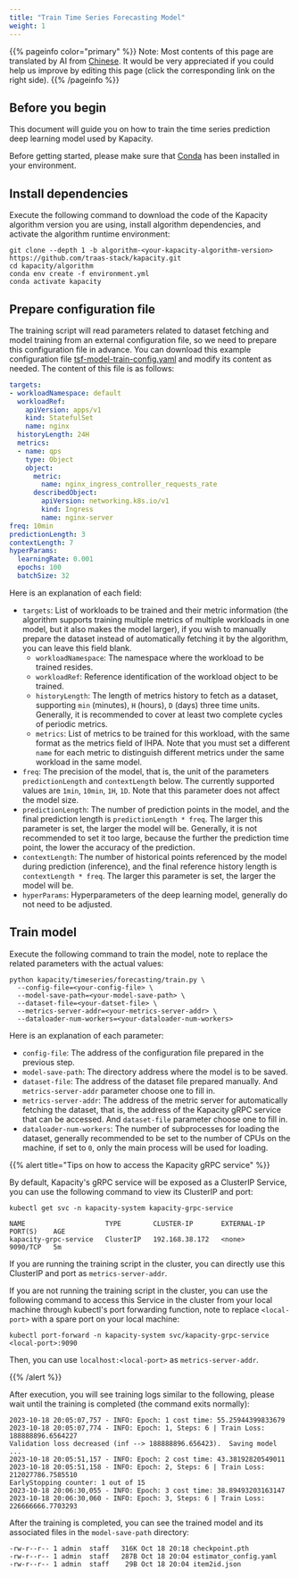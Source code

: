 ```yaml
---
title: "Train Time Series Forecasting Model"
weight: 1
---
```


{{% pageinfo color="primary" %}}
Note: Most contents of this page are translated by AI from [Chinese](/zh-cn/docs/user-guide/algorithm/train-tsf-model/). It would be very appreciated if you could help us improve by editing this page (click the corresponding link on the right side).
{{% /pageinfo %}}

## Before you begin

This document will guide you on how to train the time series prediction deep learning model used by Kapacity.

Before getting started, please make sure that [Conda](https://docs.conda.io/en/latest/) has been installed in your environment.

## Install dependencies

Execute the following command to download the code of the Kapacity algorithm version you are using, install algorithm dependencies, and activate the algorithm runtime environment:

```shell
git clone --depth 1 -b algorithm-<your-kapacity-algorithm-version> https://github.com/traas-stack/kapacity.git
cd kapacity/algorithm
conda env create -f environment.yml
conda activate kapacity
```

## Prepare configuration file

The training script will read parameters related to dataset fetching and model training from an external configuration file, so we need to prepare this configuration file in advance. You can download this example configuration file [tsf-model-train-config.yaml](/examples/algorithm/tsf-model-train-config.yaml) and modify its content as needed. The content of this file is as follows:

```yaml
targets:
- workloadNamespace: default
  workloadRef:
    apiVersion: apps/v1
    kind: StatefulSet
    name: nginx
  historyLength: 24H
  metrics:
  - name: qps
    type: Object
    object:
      metric:
        name: nginx_ingress_controller_requests_rate
      describedObject:
        apiVersion: networking.k8s.io/v1
        kind: Ingress
        name: nginx-server
freq: 10min
predictionLength: 3
contextLength: 7
hyperParams:
  learningRate: 0.001
  epochs: 100
  batchSize: 32
```

Here is an explanation of each field:

- `targets`: List of workloads to be trained and their metric information (the algorithm supports training multiple metrics of multiple workloads in one model, but it also makes the model larger), if you wish to manually prepare the dataset instead of automatically fetching it by the algorithm, you can leave this field blank.
  - `workloadNamespace`: The namespace where the workload to be trained resides.
  - `workloadRef`: Reference identification of the workload object to be trained.
  - `historyLength`: The length of metrics history to fetch as a dataset, supporting `min` (minutes), `H` (hours), `D` (days) three time units. Generally, it is recommended to cover at least two complete cycles of periodic metrics.
  - `metrics`: List of metrics to be trained for this workload, with the same format as the metrics field of IHPA. Note that you must set a different `name` for each metric to distinguish different metrics under the same workload in the same model.
- `freq`: The precision of the model, that is, the unit of the parameters `predictionLength` and `contextLength` below. The currently supported values are `1min`, `10min`, `1H`, `1D`. Note that this parameter does not affect the model size.
- `predictionLength`: The number of prediction points in the model, and the final prediction length is `predictionLength * freq`. The larger this parameter is set, the larger the model will be. Generally, it is not recommended to set it too large, because the further the prediction time point, the lower the accuracy of the prediction.
- `contextLength`: The number of historical points referenced by the model during prediction (inference), and the final reference history length is `contextLength * freq`. The larger this parameter is set, the larger the model will be.
- `hyperParams`: Hyperparameters of the deep learning model, generally do not need to be adjusted.

## Train model

Execute the following command to train the model, note to replace the related parameters with the actual values:

```shell
python kapacity/timeseries/forecasting/train.py \
  --config-file=<your-config-file> \
  --model-save-path=<your-model-save-path> \
  --dataset-file=<your-datset-file> \
  --metrics-server-addr=<your-metrics-server-addr> \
  --dataloader-num-workers=<your-dataloader-num-workers>
```

Here is an explanation of each parameter:

- `config-file`: The address of the configuration file prepared in the previous step.
- `model-save-path`: The directory address where the model is to be saved.
- `dataset-file`: The address of the dataset file prepared manually. And `metrics-server-addr` parameter choose one to fill in.
- `metrics-server-addr`: The address of the metric server for automatically fetching the dataset, that is, the address of the Kapacity gRPC service that can be accessed. And `dataset-file` parameter choose one to fill in.
- `dataloader-num-workers`: The number of subprocesses for loading the dataset, generally recommended to be set to the number of CPUs on the machine, if set to `0`, only the main process will be used for loading.

{{% alert title="Tips on how to access the Kapacity gRPC service" %}}

By default, Kapacity's gRPC service will be exposed as a ClusterIP Service, you can use the following command to view its ClusterIP and port:

```shell
kubectl get svc -n kapacity-system kapacity-grpc-service
```

```
NAME                    TYPE        CLUSTER-IP       EXTERNAL-IP   PORT(S)    AGE
kapacity-grpc-service   ClusterIP   192.168.38.172   <none>        9090/TCP   5m
```

If you are running the training script in the cluster, you can directly use this ClusterIP and port as `metrics-server-addr`.

If you are not running the training script in the cluster, you can use the following command to access this Service in the cluster from your local machine through kubectl's port forwarding function, note to replace `<local-port>` with a spare port on your local machine:

```shell
kubectl port-forward -n kapacity-system svc/kapacity-grpc-service <local-port>:9090
```

Then, you can use `localhost:<local-port>` as `metrics-server-addr`.

{{% /alert %}}

After execution, you will see training logs similar to the following, please wait until the training is completed (the command exits normally):

```
2023-10-18 20:05:07,757 - INFO: Epoch: 1 cost time: 55.25944399833679
2023-10-18 20:05:07,774 - INFO: Epoch: 1, Steps: 6 | Train Loss: 188888896.6564227
Validation loss decreased (inf --> 188888896.656423).  Saving model ...
2023-10-18 20:05:51,157 - INFO: Epoch: 2 cost time: 43.38192820549011
2023-10-18 20:05:51,158 - INFO: Epoch: 2, Steps: 6 | Train Loss: 212027786.7585510
EarlyStopping counter: 1 out of 15
2023-10-18 20:06:30,055 - INFO: Epoch: 3 cost time: 38.89493203163147
2023-10-18 20:06:30,060 - INFO: Epoch: 3, Steps: 6 | Train Loss: 226666666.7703293
```

After the training is completed, you can see the trained model and its associated files in the `model-save-path` directory:

```
-rw-r--r-- 1 admin  staff   316K Oct 18 20:18 checkpoint.pth
-rw-r--r-- 1 admin  staff   287B Oct 18 20:04 estimator_config.yaml
-rw-r--r-- 1 admin  staff    29B Oct 18 20:04 item2id.json
```
